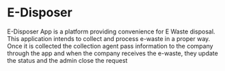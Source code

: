 # E-Disposer
E-Disposer App is a platform providing convenience for E Waste disposal. This application intends to collect and process e-waste in a proper way. Once it is collected the collection agent pass information to the company through the app and when the company receives the e-waste, they update the status and the admin close the request
